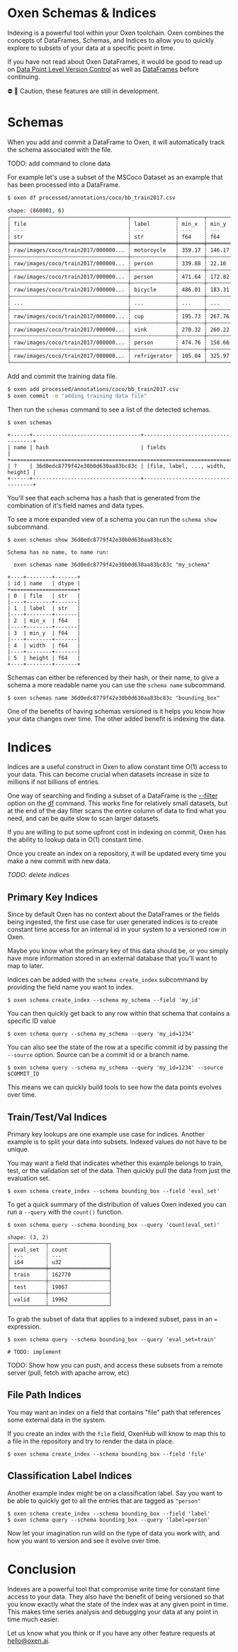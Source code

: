 # Oxen Schemas & Indices

Indexing is a powerful tool within your Oxen toolchain. Oxen combines the concepts of DataFrames, Schemas, and Indices to allow you to quickly explore to subsets of your data at a specific point in time.

If you have not read about Oxen DataFrames, it would be good to read up on [Data Point Level Version Control](DataPointLevelVersionControl.md) as well as [DataFrames](DataFrames.md) before continuing.

⛔️ 👷 Caution, these features are still in development.

# Schemas

When you add and commit a DataFrame to Oxen, it will automatically track the schema associated with the file.

TODO: add command to clone data

For example let's use a subset of the MSCoco Dataset as an example that has been processed into a DataFrame.

```bash
$ oxen df processed/annotations/coco/bb_train2017.csv

shape: (860001, 6)
┌─────────────────────────────────────┬──────────────┬────────┬────────┬────────┬────────┐
│ file                                ┆ label        ┆ min_x  ┆ min_y  ┆ width  ┆ height │
│ ---                                 ┆ ---          ┆ ---    ┆ ---    ┆ ---    ┆ ---    │
│ str                                 ┆ str          ┆ f64    ┆ f64    ┆ f64    ┆ f64    │
╞═════════════════════════════════════╪══════════════╪════════╪════════╪════════╪════════╡
│ raw/images/coco/train2017/000000... ┆ motorcycle   ┆ 359.17 ┆ 146.17 ┆ 112.45 ┆ 213.57 │
├╌╌╌╌╌╌╌╌╌╌╌╌╌╌╌╌╌╌╌╌╌╌╌╌╌╌╌╌╌╌╌╌╌╌╌╌╌┼╌╌╌╌╌╌╌╌╌╌╌╌╌╌┼╌╌╌╌╌╌╌╌┼╌╌╌╌╌╌╌╌┼╌╌╌╌╌╌╌╌┼╌╌╌╌╌╌╌╌┤
│ raw/images/coco/train2017/000000... ┆ person       ┆ 339.88 ┆ 22.16  ┆ 153.88 ┆ 300.73 │
├╌╌╌╌╌╌╌╌╌╌╌╌╌╌╌╌╌╌╌╌╌╌╌╌╌╌╌╌╌╌╌╌╌╌╌╌╌┼╌╌╌╌╌╌╌╌╌╌╌╌╌╌┼╌╌╌╌╌╌╌╌┼╌╌╌╌╌╌╌╌┼╌╌╌╌╌╌╌╌┼╌╌╌╌╌╌╌╌┤
│ raw/images/coco/train2017/000000... ┆ person       ┆ 471.64 ┆ 172.82 ┆ 35.92  ┆ 48.1   │
├╌╌╌╌╌╌╌╌╌╌╌╌╌╌╌╌╌╌╌╌╌╌╌╌╌╌╌╌╌╌╌╌╌╌╌╌╌┼╌╌╌╌╌╌╌╌╌╌╌╌╌╌┼╌╌╌╌╌╌╌╌┼╌╌╌╌╌╌╌╌┼╌╌╌╌╌╌╌╌┼╌╌╌╌╌╌╌╌┤
│ raw/images/coco/train2017/000000... ┆ bicycle      ┆ 486.01 ┆ 183.31 ┆ 30.63  ┆ 34.98  │
├╌╌╌╌╌╌╌╌╌╌╌╌╌╌╌╌╌╌╌╌╌╌╌╌╌╌╌╌╌╌╌╌╌╌╌╌╌┼╌╌╌╌╌╌╌╌╌╌╌╌╌╌┼╌╌╌╌╌╌╌╌┼╌╌╌╌╌╌╌╌┼╌╌╌╌╌╌╌╌┼╌╌╌╌╌╌╌╌┤
│ ...                                 ┆ ...          ┆ ...    ┆ ...    ┆ ...    ┆ ...    │
├╌╌╌╌╌╌╌╌╌╌╌╌╌╌╌╌╌╌╌╌╌╌╌╌╌╌╌╌╌╌╌╌╌╌╌╌╌┼╌╌╌╌╌╌╌╌╌╌╌╌╌╌┼╌╌╌╌╌╌╌╌┼╌╌╌╌╌╌╌╌┼╌╌╌╌╌╌╌╌┼╌╌╌╌╌╌╌╌┤
│ raw/images/coco/train2017/000000... ┆ cup          ┆ 195.73 ┆ 267.76 ┆ 13.14  ┆ 25.15  │
├╌╌╌╌╌╌╌╌╌╌╌╌╌╌╌╌╌╌╌╌╌╌╌╌╌╌╌╌╌╌╌╌╌╌╌╌╌┼╌╌╌╌╌╌╌╌╌╌╌╌╌╌┼╌╌╌╌╌╌╌╌┼╌╌╌╌╌╌╌╌┼╌╌╌╌╌╌╌╌┼╌╌╌╌╌╌╌╌┤
│ raw/images/coco/train2017/000000... ┆ sink         ┆ 270.32 ┆ 260.22 ┆ 114.92 ┆ 67.4   │
├╌╌╌╌╌╌╌╌╌╌╌╌╌╌╌╌╌╌╌╌╌╌╌╌╌╌╌╌╌╌╌╌╌╌╌╌╌┼╌╌╌╌╌╌╌╌╌╌╌╌╌╌┼╌╌╌╌╌╌╌╌┼╌╌╌╌╌╌╌╌┼╌╌╌╌╌╌╌╌┼╌╌╌╌╌╌╌╌┤
│ raw/images/coco/train2017/000000... ┆ person       ┆ 474.76 ┆ 158.66 ┆ 25.24  ┆ 69.33  │
├╌╌╌╌╌╌╌╌╌╌╌╌╌╌╌╌╌╌╌╌╌╌╌╌╌╌╌╌╌╌╌╌╌╌╌╌╌┼╌╌╌╌╌╌╌╌╌╌╌╌╌╌┼╌╌╌╌╌╌╌╌┼╌╌╌╌╌╌╌╌┼╌╌╌╌╌╌╌╌┼╌╌╌╌╌╌╌╌┤
│ raw/images/coco/train2017/000000... ┆ refrigerator ┆ 105.04 ┆ 325.97 ┆ 187.84 ┆ 49.03  │
└─────────────────────────────────────┴──────────────┴────────┴────────┴────────┴────────┘
```

Add and commit the training data file.

```bash
$ oxen add processed/annotations/coco/bb_train2017.csv
$ oxen commit -m "adding training data file"
```

Then run the `schemas` command to see a list of the detected schemas.

```
$ oxen schemas

+------+----------------------------------+-----------------------------------+
| name | hash                             | fields                            |
+=============================================================================+
| ?    | 36d0edc8779f42e30b0d630aa83bc83c | [file, label, ..., width, height] |
+------+----------------------------------+-----------------------------------+
```

You'll see that each schema has a hash that is generated from the combination of it's field names and data types.

To see a more expanded view of a schema you can run the `schema show` subcommand.

```
$ oxen schemas show 36d0edc8779f42e30b0d630aa83bc83c

Schema has no name, to name run:

  oxen schemas name 36d0edc8779f42e30b0d630aa83bc83c "my_schema"

+----+--------+-------+
| id | name   | dtype |
+=====================+
| 0  | file   | str   |
|----+--------+-------|
| 1  | label  | str   |
|----+--------+-------|
| 2  | min_x  | f64   |
|----+--------+-------|
| 3  | min_y  | f64   |
|----+--------+-------|
| 4  | width  | f64   |
|----+--------+-------|
| 5  | height | f64   |
+----+--------+-------+
```

Schemas can either be referenced by their hash, or their name, to give a schema a more readable name you can use the `schema name` subcommand.

```
$ oxen schemas name 36d0edc8779f42e30b0d630aa83bc83c "bounding_box"
```

One of the benefits of having schemas versioned is it helps you know how your data changes over time. The other added benefit is indexing the data.

# Indices

Indices are a useful construct in Oxen to allow constant time O(1) access to your data. This can become crucial when datasets increase in size to millions if not billions of entries.

One way of searching and finding a subset of a DataFrame is the [--filter](DataFrames.md#filter-rows) option on the [df](DataFrames.md) command. This works fine for relatively small datasets, but at the end of the day filter scans the entire column of data to find what you need, and can be quite slow to scan larger datasets.

If you are willing to put some upfront cost in indexing on commit, Oxen has the ability to lookup data in O(1) constant time.

Once you create an index on a repository, it will be updated every time you make a new commit with new data.

*TODO: delete indices*

## Primary Key Indices

Since by default Oxen has no context about the DataFrames or the fields being ingested, the first use case for user generated indices is to create constant time access for an internal id in your system to a versioned row in Oxen.

Maybe you know what the primary key of this data should be, or you simply have more information stored in an external database that you'll want to map to later.

Indices can be added with the `schema create_index` subcommand by providing the field name you want to index.

```
$ oxen schema create_index --schema my_schema --field 'my_id'
```

You can then quickly get back to any row within that schema that contains a specific ID value

```
$ oxen schema query --schema my_schema --query 'my_id=1234'
```

You can also see the state of the row at a specific commit id by passing the `--source` option. Source can be a commit id or a branch name.

```
$ oxen schema query --schema my_schema --query 'my_id=1234' --source $COMMIT_ID
```

This means we can quickly build tools to see how the data points evolves over time.

## Train/Test/Val Indices

Primary key lookups are one example use case for indices. Another example is to split your data into subsets. Indexed values do not have to be unique.

You may want a field that indicates whether this example belongs to train, test, or the validation set of the data. Then quickly pull the data from just the evaluation set.

```
$ oxen schema create_index --schema bounding_box --field 'eval_set'
```

To get a quick summary of the distribution of values Oxen indexed you can run a `--query` with the `count()` function.

```
$ oxen schema query --schema bounding_box --query 'count(eval_set)'

shape: (3, 2)
┌───────────┬───────────────────┐
│ eval_set  ┆ count             │
│ ---       ┆ ---               │
│ i64       ┆ u32               │
╞═══════════╪═══════════════════╡
│ train     ┆ 162770            │
├╌╌╌╌╌╌╌╌╌╌╌┼╌╌╌╌╌╌╌╌╌╌╌╌╌╌╌╌╌╌╌┤
│ test      ┆ 19867             │
├╌╌╌╌╌╌╌╌╌╌╌┼╌╌╌╌╌╌╌╌╌╌╌╌╌╌╌╌╌╌╌┤
│ valid     ┆ 19962             │
└───────────┴───────────────────┘
```

To grab the subset of data that applies to a indexed subset, pass in an `=` expression.

```
$ oxen schema query --schema bounding_box --query 'eval_set=train'

# TODO: implement
```


TODO: Show how you can push, and access these subsets from a remote server (pull, fetch with apache arrow, etc)


## File Path Indices

You may want an index on a field that contains "file" path that references some external data in the system.

If you create an index with the `file` field, OxenHub will know to map this to a file in the repository and try to render the data in place.

```
$ oxen schema create_index --schema bounding_box --field 'file'
```

## Classification Label Indices

Another example index might be on a classification label. Say you want to be able to quickly get to all the entries that are tagged as `"person"`

```
$ oxen schema create_index --schema bounding_box --field 'label'
$ oxen schema query --schema bounding_box --query 'label=person'
```

Now let your imagination run wild on the type of data you work with, and how you want to version and see it evolve over time.

# Conclusion

Indexes are a powerful tool that compromise write time for constant time access to your data. They also have the benefit of being versioned so that you know exactly what the state of the index was at any given point in time. This makes time series analysis and debugging your data at any point in time much easier.

Let us know what you think or if you have any other feature requests at hello@oxen.ai.
